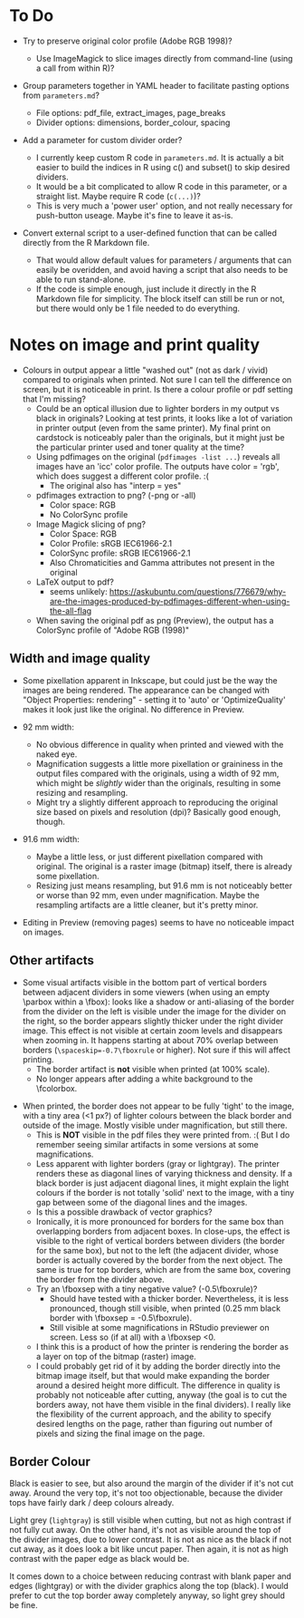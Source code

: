 # To Do

- Try to preserve original color profile (Adobe RGB 1998)?
  - Use ImageMagick to slice images directly from command-line (using a call from within R)?

- Group parameters together in YAML header to facilitate pasting options from `parameters.md`?
  - File options: pdf_file, extract_images, page_breaks
  - Divider options: dimensions, border_colour, spacing

- Add a parameter for custom divider order?
  - I currently keep custom R code in `parameters.md`.
    It is actually a bit easier to build the indices in R using c() and subset() to skip desired dividers.
  - It would be a bit complicated to allow R code in this parameter, or a straight list.  Maybe require R code (`c(...)`)?
  - This is very much a 'power user' option, and not really necessary for push-button useage.  Maybe it's fine to leave it as-is.

- Convert external script to a user-defined function that can be called directly from the R Markdown file.
  - That would allow default values for parameters / arguments that can easily be overidden, and avoid having a script that also needs to be able to run stand-alone.
  - If the code is simple enough, just include it directly in the R Markdown file for simplicity.  The block itself can still be run or not, but there would only be 1 file needed to do everything.




# Notes on image and print quality

* Colours in output appear a little "washed out" (not as dark / vivid) compared to originals when printed.  Not sure I can tell the difference on screen, but it is noticeable in print.  Is there a colour profile or pdf setting that I'm missing?
  - Could be an optical illusion due to lighter borders in my output vs black in originals?  Looking at test prints, it looks like a lot of variation in printer output (even from the same printer).  My final print on cardstock is noticeably paler than the originals, but it might just be the particular printer used and toner quality at the time?
  - Using pdfimages on the original (`pdfimages -list ...`) reveals all images have an 'icc' color profile.  The outputs have color = 'rgb', which does suggest a different color profile. :(
    - The original also has "interp = yes"
  - pdfimages extraction to png?  (-png or -all)
      - Color space: RGB
      - No ColorSync profile
  - Image Magick slicing of png?
      - Color Space: RGB
      - Color Profile: sRGB IEC61966-2.1
      - ColorSync profile: sRGB IEC61966-2.1
      - Also Chromaticities and Gamma attributes not present in the original
  - LaTeX output to pdf?
    - seems unlikely: https://askubuntu.com/questions/776679/why-are-the-images-produced-by-pdfimages-different-when-using-the-all-flag
  - When saving the original pdf as png (Preview), the output has a ColorSync profile of "Adobe RGB (1998)"

## Width and image quality

* Some pixellation apparent in Inkscape, but could just be the way the images are being rendered.  The appearance can be changed with "Object Properties: rendering" - setting it to 'auto' or 'OptimizeQuality' makes it look just like the original.  No difference in Preview.

* 92 mm width:
  - No obvious difference in quality when printed and viewed with the naked eye.  
  - Magnification suggests a little more pixellation or graininess in the output files compared with the originals, using a width of 92 mm, which might be _slightly_ wider than the originals, resulting in some resizing and resampling.  
  - Might try a slightly different approach to reproducing the original size based on pixels and resolution (dpi)? Basically good enough, though.

* 91.6 mm width:
  - Maybe a little less, or just different pixellation compared with original.  The original is a raster image (bitmap) itself, there is already some pixellation.  
  - Resizing just means resampling, but 91.6 mm is not noticeably better or worse than 92 mm, even under magnification.  Maybe the resampling artifacts are a little cleaner, but it's pretty minor.

* Editing in Preview (removing pages) seems to have no noticeable impact on images.


## Other artifacts

- Some visual artifacts visible in the bottom part of vertical borders between adjacent dividers in some viewers (when using an empty \parbox within a \fbox): looks like a shadow or anti-aliasing of the border from the divider on the left is visible under the image for the divider on the right, so the border appears slightly thicker under the right divider image.  This effect is not visible at certain zoom levels and disappears when zooming in.  It happens starting at about 70% overlap between borders (`\spaceskip=-0.7\fboxrule` or higher).  Not sure if this will affect printing.
  - The border artifact is **not** visible when printed (at 100% scale).
  - No longer appears after adding a white background to the \fcolorbox.

* When printed, the border does not appear to be fully 'tight' to the image, with a tiny area (<1 px?) of lighter colours between the black border and outside of the image.  Mostly visible under magnification, but still there.
  - This is **NOT** visible in the pdf files they were printed from. :(  But I do remember seeing similar artifacts in some versions at some magnifications.
  - Less apparent with lighter borders (gray or lightgray). The printer renders these as diagonal lines of varying thickness and density.  If a black border is just adjacent diagonal lines, it might explain the light colours if the border is not totally 'solid' next to the image, with a tiny gap between some of the diagonal lines and the images.  
  - Is this a possible drawback of vector graphics?
  - Ironically, it is more pronounced for borders for the same box than overlapping borders from adjacent boxes.  In close-ups, the effect is visible to the right of vertical borders between dividers (the border for the same box), but not to the left (the adjacent divider, whose border is actually covered by the border from the next object.  The same is true for top borders, which are from the same box, covering the border from the divider above.
  - Try an \fboxsep with a tiny negative value? (-0.5\fboxrule)?  
    - Should have tested with a thicker border.  Nevertheless, it is less pronounced, though still visible, when printed (0.25 mm black border with \fboxsep = -0.5\fboxrule).
    - Still visible at some magnifications in RStudio previewer on screen. Less so (if at all) with a \fboxsep <0.
  - I think this is a product of how the printer is rendering the border as a layer on top of the bitmap (raster) image.  
  - I could probably get rid of it by adding the border directly into the bitmap image itself, but that would make expanding the border around a desired height more difficult.  The difference in quality is probably not noticeable after cutting, anyway (the goal is to cut the borders away, not have them visible in the final dividers).  I really like the flexibility of the current approach, and the ability to specify desired lengths on the page, rather than figuring out number of pixels and sizing the final image on the page.


## Border Colour

Black is easier to see, but also around the margin of the divider if it's not cut away.  Around the very top, it's not too objectionable, because the divider tops have fairly dark / deep colours already.

Light grey (`lightgray`) is still visible when cutting, but not as high contrast if not fully cut away.  On the other hand, it's not as visible around the top of the divider images, due to lower contrast. It is not as nice as the black if not cut away, as it does look a bit like uncut paper.  Then again, it is not as high contrast with the paper edge as black would be.

It comes down to a choice between reducing contrast with blank paper and edges (lightgray) or with the divider graphics along the top (black).
I would prefer to cut the top border away completely anyway, so light grey should be fine.
